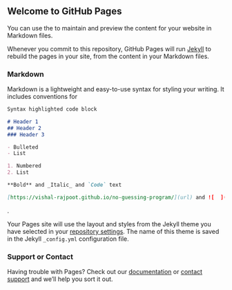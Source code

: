 ## Welcome to GitHub Pages

You can use the [](https://github.com/vishal-rajpoot/no-guessing-program/edit/main/README.md) to maintain and preview the content for your website in Markdown files.

Whenever you commit to this repository, GitHub Pages will run [Jekyll](https://jekyllrb.com/) to rebuild the pages in your site, from the content in your Markdown files.

### Markdown

Markdown is a lightweight and easy-to-use syntax for styling your writing. It includes conventions for

```markdown
Syntax highlighted code block

# Header 1
## Header 2
### Header 3

- Bulleted
- List

1. Numbered
2. List

**Bold** and _Italic_ and `Code` text

[https://vishal-rajpoot.github.io/no-guessing-program/](url) and ![  ](src)
```
.


Your Pages site will use the layout and styles from the Jekyll theme you have selected in your [repository settings](https://github.com/vishal-rajpoot/no-guessing-program/settings). The name of this theme is saved in the Jekyll `_config.yml` configuration file.

### Support or Contact

Having trouble with Pages? Check out our [documentation](https://docs.github.com/categories/github-pages-basics/) or [contact support](https://github.com/contact) and we’ll help you sort it out.
